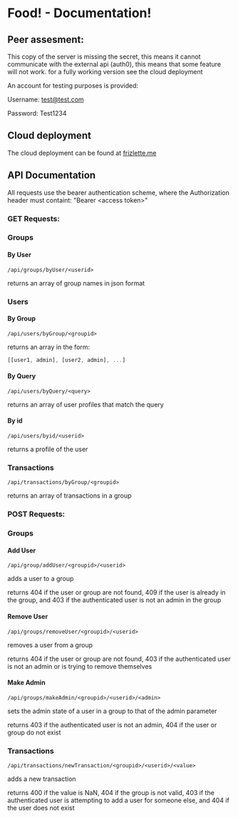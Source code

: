 # Food! - Documentation!

## Peer assesment:

This copy of the server is missing the secret, this means it cannot communicate with the external api (auth0), this means that some feature will not work. for a fully working version see the cloud deployment

An account for testing purposes is provided: 

Username: test@test.com

Password: Test1234

## Cloud deployment

The cloud deployment can be found at [frizlette.me](http://frizlette.me)

## API Documentation

All requests use the bearer authentication scheme, where the Authorization header must containt: "Bearer \<access token\>"


### GET Requests:

### Groups

#### By User

`/api/groups/byUser/<userid>`

returns an array of group names in json format

### Users

#### By Group

`/api/users/byGroup/<groupid>`

returns an array in the form:

```javascript
[[user1, admin], [user2, admin], ...]
```

#### By Query

`/api/users/byQuery/<query>`

returns an array of user profiles that match the query

#### By id

`/api/users/byid/<userid>`

returns a profile of the user

### Transactions

`/api/transactions/byGroup/<groupid>`

returns an array of transactions in a group

### POST Requests:

### Groups

#### Add User

`/api/group/addUser/<groupid>/<userid>`

adds a user to a group

returns 404 if the user or group are not found, 409 if the user is already in the group, and 403 if the authenticated user is not an admin in the group

#### Remove User

`/api/groups/removeUser/<groupid>/<userid>`

removes a user from a group

returns 404 if the user or group are not found, 403 if the authenticated user is not an admin or is trying to remove themselves

#### Make Admin

`/api/groups/makeAdmin/<groupid>/<userid>/<admin>`

sets the admin state of a user in a group to that of the admin parameter

returns 403 if the authenticated user is not an admin, 404 if the user or group do not exist

### Transactions

`/api/transactions/newTransaction/<groupid>/<userid>/<value>`

adds a new transaction

returns 400 if the value is NaN, 404 if the group is not valid, 403 if the authenticated user is attempting to add a user for someone else, and 404 if the user does not exist
